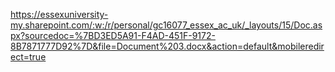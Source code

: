 https://essexuniversity-my.sharepoint.com/:w:/r/personal/gc16077_essex_ac_uk/_layouts/15/Doc.aspx?sourcedoc=%7BD3ED5A91-F4AD-451F-9172-8B7871777D92%7D&file=Document%203.docx&action=default&mobileredirect=true

